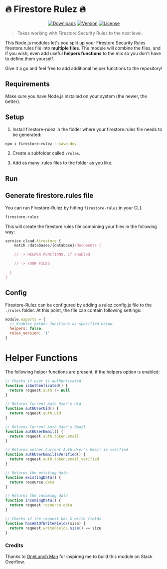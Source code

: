 # 🔥 Firestore Rulez 🔥

<p align="center">
  <a href="https://www.npmjs.com/package/firestore-rulez"><img src="https://badgen.net/npm/dm/firestore-rulez" alt="Downloads"></a>
  <a href="https://www.npmjs.com/package/firestore-rulez"><img src="https://badgen.net/npm/v/firestore-rulez" alt="Version"></a>
  <a href="https://www.npmjs.com/package/firestore-rulez"><img src="https://badgen.net/npm/license/firestore-rulez" alt="License"></a>
 </p>
</p>

> Takes working with Firestore Security Rules to the next level.

This Node.js modules let's you split up your Firestore Security Rules firestore.rules file into **multiple files**. The module will combine the files, and if you wish, even add useful **helpers functions** to the mix so you don't have to define them yourself.

Give it a go and feel free to add additional helper functions to the repository!

## Requirements

Make sure you have Node.js installed on your system (the newer, the better).

## Setup

1. Install firestore-rulez in the folder where your firestore.rules file needs to be generated:

```bash
npm i firestore-rulez --save-dev
```

2. Create a subfolder called `/rules`.

3. Add as many .rules files to the folder as you like.

## Run

## Generate firestore.rules file

You can run Firestore-Rulez by hitting `firestore-rulez` in your CLI.

```bash
firestore-rulez
```

This will create the firestore.rules file combining your files in the following way:

```js
service cloud.firestore {
	match /databases/{database}/documents {

    // -> HELPER FUNCTIONS, if enabled

    // -> YOUR FILES

  }
}
```

## Config

Firestore-Rulez can be configured by adding a rulez.config.js file to the `./rules` folder. At this point, the file can contain following settings:

```js
module.exports = {
  // Enables helper functions as specified below
  helpers: false,
  rules_version: '1'
}
```

# Helper Functions

The following helper functions are present, if the helpers option is enabled:

```js
// Checks if user is authenticated
function isAuthenticated() {
  return request.auth != null
}

// Returns Current Auth User's Uid
function authUserUid() {
  return request.auth.uid
}

// Returns Current Auth User's Email
function authUserEmail() {
  return request.auth.token.email
}

// Returns wether Current Auth User's Email is verified
function authUserEmailIsVerified() {
  return request.auth.token.email_verified
}

// Returns the existing data
function existingData() {
  return resource.data
}

// Returns the incoming data
function incomingData() {
  return request.resource.data
}

// Checks if the request has X write fields
function hasAmtOfWriteFields(size) {
  return request.writeFields.size() == size
}
```

### Credits

Thanks to [OneLunch Man](https://stackoverflow.com/users/10747134/onelunch-man) for inspiring me to build this module on Stack Overflow.
